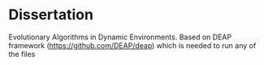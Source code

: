 # Dissertation
Evolutionary Algorithms in Dynamic Environments.
Based on DEAP framework (https://github.com/DEAP/deap) which is needed to run any of the files
